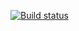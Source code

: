 [![Build status](https://ci.appveyor.com/api/projects/status/9lo42go81xtbc8e1?svg=true)](https://ci.appveyor.com/project/mishagukasyan/7-1-ajs-regex)
